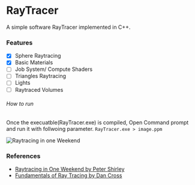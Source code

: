 # RayTracer
A simple software RayTracer implemented in C++.

### Features
- [x] Sphere Raytracing
- [x] Basic Materials
- [ ] Job System/ Compute Shaders
- [ ] Triangles Raytracing
- [ ] Lights
- [ ] Raytraced Volumes

###### How to run
Once the execuatble(RayTracer.exe) is compiled, Open Command prompt and run it with follwoing parameter.
```RayTracer.exe > image.ppm```


![Raytracing in one Weekend](https://github.com/fishingGrapes/RayTracer/blob/master/renders/raytracing_in_a_weekend_final_render.png)

### References
* [Raytracing in One Weekend by  Peter Shirley](https://raytracing.github.io/books/RayTracingInOneWeekend.html)
* [Fundamentals of Ray Tracing by Dan Cross](http://cosinekitty.com/raytrace/)
